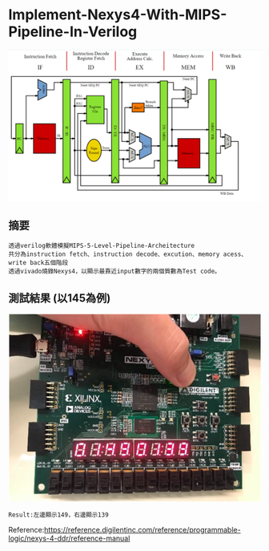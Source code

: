 # Implement-Nexys4-With-MIPS-Pipeline-In-Verilog
![error](https://github.com/JusticeLeee/Implement-Nexys4-With-MIPS-Pipeline-In-Verilog/blob/master/png/MIPS_Architecture_(Pipelined).png)
## 摘要
```
透過verilog軟體模擬MIPS-5-Level-Pipeline-Archeitecture
共分為instruction fetch、instruction decode、excution、memory acess、write back五個階段
透過vivado燒錄Nexys4，以顯示最靠近input數字的兩個質數為Test code。
```
## 測試結果 (以145為例)
![error](https://github.com/JusticeLeee/Implement-Nexys4-With-MIPS-Pipeline-In-Verilog/blob/master/png/Test_Result.png)
```
Result:左邊顯示149，右邊顯示139
```
Reference:https://reference.digilentinc.com/reference/programmable-logic/nexys-4-ddr/reference-manual
